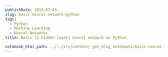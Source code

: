 ```yaml
---
publishDate: 2013-07-03
slug: basic-neural-network-python
tags:
  - Python
  - Machine Learning
  - Neural Networks
title: Basic [1 hidden layer] neural network on Python

notebook_html_path: ../../src/content/_gen_blog_notebooks/basic-neural-network-python.html
---
```

